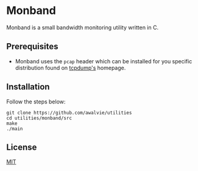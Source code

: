 # Monband

Monband is a small bandwidth monitoring utility written in C.

## Prerequisites

- Monband uses the `pcap` header which can be installed for you specific distribution found on [tcpdump's](https://www.tcpdump.org/index.html#latest-releases) homepage.

## Installation

Follow the steps below:
```
git clone https://github.com/awalvie/utilities
cd utilities/monband/src
make
./main
```

## License
[MIT](https://choosealicense.com/licenses/mit/)

